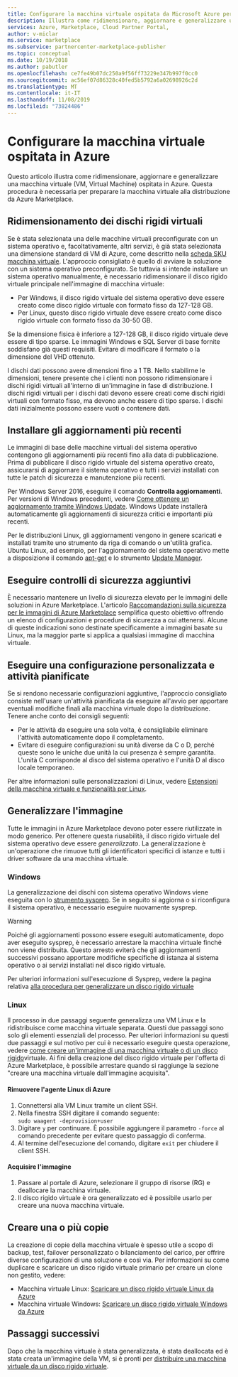 ```yaml
---
title: Configurare la macchina virtuale ospitata da Microsoft Azure per Azure Marketplace
description: Illustra come ridimensionare, aggiornare e generalizzare una macchina virtuale ospitata in Azure.
services: Azure, Marketplace, Cloud Partner Portal,
author: v-miclar
ms.service: marketplace
ms.subservice: partnercenter-marketplace-publisher
ms.topic: conceptual
ms.date: 10/19/2018
ms.author: pabutler
ms.openlocfilehash: ce7fe49b07dc250a9f56ff73229e347b997f0cc0
ms.sourcegitcommit: ac56ef07d86328c40fed5b5792a6a02698926c2d
ms.translationtype: MT
ms.contentlocale: it-IT
ms.lasthandoff: 11/08/2019
ms.locfileid: "73824486"
---
```

# <a name="configure-the-azure-hosted-vm"></a>Configurare la macchina virtuale ospitata in Azure

Questo articolo illustra come ridimensionare, aggiornare e generalizzare una macchina virtuale (VM, Virtual Machine) ospitata in Azure.  Questa procedura è necessaria per preparare la macchina virtuale alla distribuzione da Azure Marketplace.


## <a name="sizing-the-vhds"></a>Ridimensionamento dei dischi rigidi virtuali

<!--TD: Check if the following assertion is true. I didn't understand the original content. -->
Se è stata selezionata una delle macchine virtuali preconfigurate con un sistema operativo e, facoltativamente, altri servizi, è già stata selezionata una dimensione standard di VM di Azure, come descritto nella [scheda SKU macchina virtuale](./cpp-skus-tab.md).  L'approccio consigliato è quello di avviare la soluzione con un sistema operativo preconfigurato.  Se tuttavia si intende installare un sistema operativo manualmente, è necessario ridimensionare il disco rigido virtuale principale nell'immagine di macchina virtuale:

- Per Windows, il disco rigido virtuale del sistema operativo deve essere creato come disco rigido virtuale con formato fisso da 127-128 GB. 
- Per Linux, questo disco rigido virtuale deve essere creato come disco rigido virtuale con formato fisso da 30-50 GB.

Se la dimensione fisica è inferiore a 127-128 GB, il disco rigido virtuale deve essere di tipo sparse. Le immagini Windows e SQL Server di base fornite soddisfano già questi requisiti. Evitare di modificare il formato o la dimensione del VHD ottenuto. 

I dischi dati possono avere dimensioni fino a 1 TB. Nello stabilirne le dimensioni, tenere presente che i clienti non possono ridimensionare i dischi rigidi virtuali all'interno di un'immagine in fase di distribuzione. I dischi rigidi virtuali per i dischi dati devono essere creati come dischi rigidi virtuali con formato fisso, ma devono anche essere di tipo sparse. I dischi dati inizialmente possono essere vuoti o contenere dati.


## <a name="install-the-most-current-updates"></a>Installare gli aggiornamenti più recenti

Le immagini di base delle macchine virtuali del sistema operativo contengono gli aggiornamenti più recenti fino alla data di pubblicazione. Prima di pubblicare il disco rigido virtuale del sistema operativo creato, assicurarsi di aggiornare il sistema operativo e tutti i servizi installati con tutte le patch di sicurezza e manutenzione più recenti.

Per Windows Server 2016, eseguire il comando **Controlla aggiornamenti**.  Per versioni di Windows precedenti, vedere [Come ottenere un aggiornamento tramite Windows Update](https://support.microsoft.com/help/3067639/how-to-get-an-update-through-windows-update).  Windows Update installerà automaticamente gli aggiornamenti di sicurezza critici e importanti più recenti.

Per le distribuzioni Linux, gli aggiornamenti vengono in genere scaricati e installati tramite uno strumento da riga di comando o un'utilità grafica.  Ubuntu Linux, ad esempio, per l'aggiornamento del sistema operativo mette a disposizione il comando [apt-get](https://manpages.ubuntu.com/manpages/cosmic/man8/apt-get.8.html) e lo strumento [Update Manager](https://manpages.ubuntu.com/manpages/cosmic/man8/update-manager.8.html).


## <a name="perform-additional-security-checks"></a>Eseguire controlli di sicurezza aggiuntivi

È necessario mantenere un livello di sicurezza elevato per le immagini delle soluzioni in Azure Marketplace.  L'articolo [Raccomandazioni sulla sicurezza per le immagini di Azure Marketplace](https://docs.microsoft.com/azure/security/security-recommendations-azure-marketplace-images) semplifica questo obiettivo offrendo un elenco di configurazioni e procedure di sicurezza a cui attenersi.  Alcune di queste indicazioni sono destinate specificamente a immagini basate su Linux, ma la maggior parte si applica a qualsiasi immagine di macchina virtuale. 


## <a name="perform-custom-configuration-and-scheduled-tasks"></a>Eseguire una configurazione personalizzata e attività pianificate

Se si rendono necessarie configurazioni aggiuntive, l'approccio consigliato consiste nell'usare un'attività pianificata da eseguire all'avvio per apportare eventuali modifiche finali alla macchina virtuale dopo la distribuzione.  Tenere anche conto dei consigli seguenti:
- Per le attività da eseguire una sola volta, è consigliabile eliminare l'attività automaticamente dopo il completamento.
- Evitare di eseguire configurazioni su unità diverse da C o D, perché queste sono le uniche due unità la cui presenza è sempre garantita. L'unità C corrisponde al disco del sistema operativo e l'unità D al disco locale temporaneo.

Per altre informazioni sulle personalizzazioni di Linux, vedere [Estensioni della macchina virtuale e funzionalità per Linux](https://docs.microsoft.com/azure/virtual-machines/extensions/features-linux).


## <a name="generalize-the-image"></a>Generalizzare l'immagine

Tutte le immagini in Azure Marketplace devono poter essere riutilizzate in modo generico. Per ottenere questa riusabilità, il disco rigido virtuale del sistema operativo deve essere *generalizzato*. La generalizzazione è un'operazione che rimuove tutti gli identificatori specifici di istanze e tutti i driver software da una macchina virtuale.

### <a name="windows"></a>Windows

La generalizzazione dei dischi con sistema operativo Windows viene eseguita con lo [strumento sysprep](https://docs.microsoft.com/windows-hardware/manufacture/desktop/sysprep--system-preparation--overview). Se in seguito si aggiorna o si riconfigura il sistema operativo, è necessario eseguire nuovamente sysprep. 

> [!WARNING]
>  Poiché gli aggiornamenti possono essere eseguiti automaticamente, dopo aver eseguito sysprep, è necessario arrestare la macchina virtuale finché non viene distribuita.  Questo arresto eviterà che gli aggiornamenti successivi possano apportare modifiche specifiche di istanza al sistema operativo o ai servizi installati nel disco rigido virtuale.

Per ulteriori informazioni sull'esecuzione di Sysprep, vedere la pagina relativa [alla procedura per generalizzare un disco rigido virtuale](https://docs.microsoft.com/azure/virtual-machines/windows/capture-image-resource#generalize-the-windows-vm-using-sysprep)

### <a name="linux"></a>Linux

Il processo in due passaggi seguente generalizza una VM Linux e la ridistribuisce come macchina virtuale separata. Questi due passaggi sono solo gli elementi essenziali del processo. Per ulteriori informazioni su questi due passaggi e sul motivo per cui è necessario eseguire questa operazione, vedere [come creare un'immagine di una macchina virtuale o di un disco rigido](../../../virtual-machines/linux/capture-image.md)virtuale. Ai fini della creazione del disco rigido virtuale per l'offerta di Azure Marketplace, è possibile arrestare quando si raggiunge la sezione "creare una macchina virtuale dall'immagine acquisita".

#### <a name="remove-the-azure-linux-agent"></a>Rimuovere l'agente Linux di Azure
1.  Connettersi alla VM Linux tramite un client SSH.
2.  Nella finestra SSH digitare il comando seguente: <br/>
    `sudo waagent -deprovision+user`
3.  Digitare `y` per continuare. È possibile aggiungere il parametro `-force` al comando precedente per evitare questo passaggio di conferma.
4.  Al termine dell'esecuzione del comando, digitare `exit` per chiudere il client SSH.

<!-- TD: I need to add meat and/or references to the following steps -->
#### <a name="capture-the-image"></a>Acquisire l'immagine
1.  Passare al portale di Azure, selezionare il gruppo di risorse (RG) e deallocare la macchina virtuale.
2.  Il disco rigido virtuale è ora generalizzato ed è possibile usarlo per creare una nuova macchina virtuale.


## <a name="create-one-or-more-copies"></a>Creare una o più copie

La creazione di copie della macchina virtuale è spesso utile a scopo di backup, test, failover personalizzato o bilanciamento del carico, per offrire diverse configurazioni di una soluzione e così via. Per informazioni su come duplicare e scaricare un disco rigido virtuale primario per creare un clone non gestito, vedere:

- Macchina virtuale Linux: [Scaricare un disco rigido virtuale Linux da Azure](../../../virtual-machines/linux/download-vhd.md)
- Macchina virtuale Windows: [Scaricare un disco rigido virtuale Windows da Azure](../../../virtual-machines/windows/download-vhd.md)


## <a name="next-steps"></a>Passaggi successivi

Dopo che la macchina virtuale è stata generalizzata, è stata deallocata ed è stata creata un'immagine della VM, si è pronti per [distribuire una macchina virtuale da un disco rigido virtuale](./cpp-deploy-vm-vhd.md).
